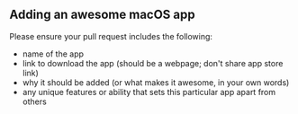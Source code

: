 ## Adding an awesome macOS app
Please ensure your pull request includes the following:
 - name of the app
 - link to download the app (should be a webpage; don't share app store link)
 - why it should be added (or what makes it awesome, in your own words)
 - any unique features or ability that sets this particular app apart from others
